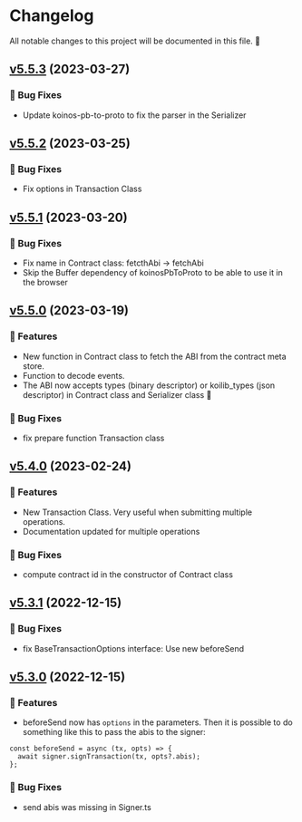 # Changelog

All notable changes to this project will be documented in this file. 🤘

## [v5.5.3](https://github.com/joticajulian/koilib/releases/tag/v5.5.3) (2023-03-27)

### 🐛 Bug Fixes

- Update koinos-pb-to-proto to fix the parser in the Serializer

## [v5.5.2](https://github.com/joticajulian/koilib/releases/tag/v5.5.2) (2023-03-25)

### 🐛 Bug Fixes

- Fix options in Transaction Class

## [v5.5.1](https://github.com/joticajulian/koilib/releases/tag/v5.5.1) (2023-03-20)

### 🐛 Bug Fixes

- Fix name in Contract class: fetcthAbi -> fetchAbi
- Skip the Buffer dependency of koinosPbToProto to be able to use it in the browser

## [v5.5.0](https://github.com/joticajulian/koilib/releases/tag/v5.5.0) (2023-03-19)

### 🚀 Features

- New function in Contract class to fetch the ABI from the contract meta store.
- Function to decode events.
- The ABI now accepts types (binary descriptor) or koilib_types (json descriptor) in Contract class and Serializer class 🥳

### 🐛 Bug Fixes

- fix prepare function Transaction class

## [v5.4.0](https://github.com/joticajulian/koilib/releases/tag/v5.4.0) (2023-02-24)

### 🚀 Features

- New Transaction Class. Very useful when submitting multiple operations.
- Documentation updated for multiple operations

### 🐛 Bug Fixes

- compute contract id in the constructor of Contract class

## [v5.3.1](https://github.com/joticajulian/koilib/releases/tag/v5.3.1) (2022-12-15)

### 🐛 Bug Fixes

- fix BaseTransactionOptions interface: Use new beforeSend

## [v5.3.0](https://github.com/joticajulian/koilib/releases/tag/v5.3.0) (2022-12-15)

### 🚀 Features

- beforeSend now has `options` in the parameters. Then it is possible to do something like this to pass the abis to the signer:

```
const beforeSend = async (tx, opts) => {
  await signer.signTransaction(tx, opts?.abis);
};
```

### 🐛 Bug Fixes

- send abis was missing in Signer.ts
